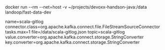 docker run --rm --net=host -v ~/projects/devoxx-handson-java:/data landoop/fast-data-dev

name=scala-gitlog
connector.class=org.apache.kafka.connect.file.FileStreamSourceConnector
tasks.max=1
file=/data/scala-gitlog.json
topic=scala-gitlog
value.converter=org.apache.kafka.connect.storage.StringConverter
key.converter=org.apache.kafka.connect.storage.StringConverter